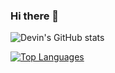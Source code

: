 ### Hi there 👋

<!--
**DevinW-sudo/DevinW-sudo** is a ✨ _special_ ✨ repository because its `README.md` (this file) appears on your GitHub profile.

Here are some ideas to get you started:

- 🔭 I’m currently working on - teaching university CS courses: Introduction to Algorithms and Data Structures (Python, Julia),
                                                                Computer Organization and Architecture (LC-3, Assembly, Machine Language), 
                                                                C++ Programming (C++, of course)
- 🌱 I’m currently learning: Julia, NLP common practices
- 👯 I’m looking to collaborate on: Computational Cognitive Narratology Research (Or anything NLP!)
- 🤔 I’m looking for help with: TBA
- 💬 Ask me about: Anything!
- 📫 How to reach me: Check the Twitter handle or my website - https://devwright.com
- 😄 Pronouns: he/him
- ⚡ Fun fact: I love playing/performing music!
-->

![Devin's GitHub stats](https://github-readme-stats-lilac-delta.vercel.app/api?username=DevinW-sudo&count_private=true)

[![Top Languages](https://github-readme-stats-devinw-sudo.vercel.app/api/top-langs/?username=DevinW-sudo)](https://github.com/DevinW-sudo/github-readme-stats)
